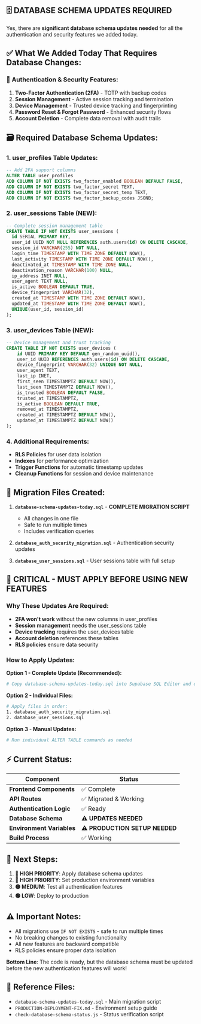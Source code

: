 ## 🗄️ DATABASE SCHEMA UPDATES REQUIRED

Yes, there are **significant database schema updates needed** for all the authentication and security features we added today.

## ✅ **What We Added Today That Requires Database Changes:**

### 🔐 **Authentication & Security Features:**
1. **Two-Factor Authentication (2FA)** - TOTP with backup codes
2. **Session Management** - Active session tracking and termination  
3. **Device Management** - Trusted device tracking and fingerprinting
4. **Password Reset & Forgot Password** - Enhanced security flows
5. **Account Deletion** - Complete data removal with audit trails

## 🗃️ **Required Database Schema Updates:**

### **1. user_profiles Table Updates:**
```sql
-- Add 2FA support columns
ALTER TABLE user_profiles 
ADD COLUMN IF NOT EXISTS two_factor_enabled BOOLEAN DEFAULT FALSE,
ADD COLUMN IF NOT EXISTS two_factor_secret TEXT,
ADD COLUMN IF NOT EXISTS two_factor_secret_temp TEXT, 
ADD COLUMN IF NOT EXISTS two_factor_backup_codes JSONB;
```

### **2. user_sessions Table (NEW):**
```sql
-- Complete session management table
CREATE TABLE IF NOT EXISTS user_sessions (
  id SERIAL PRIMARY KEY,
  user_id UUID NOT NULL REFERENCES auth.users(id) ON DELETE CASCADE,
  session_id VARCHAR(255) NOT NULL,
  login_time TIMESTAMP WITH TIME ZONE DEFAULT NOW(),
  last_activity TIMESTAMP WITH TIME ZONE DEFAULT NOW(),
  deactivated_at TIMESTAMP WITH TIME ZONE NULL,
  deactivation_reason VARCHAR(100) NULL,
  ip_address INET NULL,
  user_agent TEXT NULL,
  is_active BOOLEAN DEFAULT TRUE,
  device_fingerprint VARCHAR(32),
  created_at TIMESTAMP WITH TIME ZONE DEFAULT NOW(),
  updated_at TIMESTAMP WITH TIME ZONE DEFAULT NOW(),
  UNIQUE(user_id, session_id)
);
```

### **3. user_devices Table (NEW):**
```sql
-- Device management and trust tracking
CREATE TABLE IF NOT EXISTS user_devices (
    id UUID PRIMARY KEY DEFAULT gen_random_uuid(),
    user_id UUID REFERENCES auth.users(id) ON DELETE CASCADE,
    device_fingerprint VARCHAR(32) UNIQUE NOT NULL,
    user_agent TEXT,
    last_ip INET,
    first_seen TIMESTAMPTZ DEFAULT NOW(),
    last_seen TIMESTAMPTZ DEFAULT NOW(),
    is_trusted BOOLEAN DEFAULT FALSE,
    trusted_at TIMESTAMPTZ,
    is_active BOOLEAN DEFAULT TRUE,
    removed_at TIMESTAMPTZ,
    created_at TIMESTAMPTZ DEFAULT NOW(),
    updated_at TIMESTAMPTZ DEFAULT NOW()
);
```

### **4. Additional Requirements:**
- **RLS Policies** for user data isolation
- **Indexes** for performance optimization
- **Trigger Functions** for automatic timestamp updates
- **Cleanup Functions** for session and device maintenance

## 📄 **Migration Files Created:**

1. **`database-schema-updates-today.sql`** - **COMPLETE MIGRATION SCRIPT**
   - All changes in one file
   - Safe to run multiple times
   - Includes verification queries

2. **`database_auth_security_migration.sql`** - Authentication security updates

3. **`database_user_sessions.sql`** - User sessions table with full setup

## 🚨 **CRITICAL - MUST APPLY BEFORE USING NEW FEATURES**

### **Why These Updates Are Required:**
- **2FA won't work** without the new columns in user_profiles
- **Session management** needs the user_sessions table
- **Device tracking** requires the user_devices table  
- **Account deletion** references these tables
- **RLS policies** ensure data security

### **How to Apply Updates:**

**Option 1 - Complete Update (Recommended):**
```bash
# Copy database-schema-updates-today.sql into Supabase SQL Editor and execute
```

**Option 2 - Individual Files:**
```bash
# Apply files in order:
1. database_auth_security_migration.sql
2. database_user_sessions.sql  
```

**Option 3 - Manual Updates:**
```bash
# Run individual ALTER TABLE commands as needed
```

## ⚡ **Current Status:**

| Component | Status |
|-----------|---------|
| **Frontend Components** | ✅ Complete |
| **API Routes** | ✅ Migrated & Working |
| **Authentication Logic** | ✅ Ready |
| **Database Schema** | ⚠️ **UPDATES NEEDED** |
| **Environment Variables** | ⚠️ **PRODUCTION SETUP NEEDED** |
| **Build Process** | ✅ Working |

## 🎯 **Next Steps:**

1. **🔴 HIGH PRIORITY**: Apply database schema updates
2. **🔴 HIGH PRIORITY**: Set production environment variables  
3. **🟡 MEDIUM**: Test all authentication features
4. **🟢 LOW**: Deploy to production

## ⚠️ **Important Notes:**

- All migrations use `IF NOT EXISTS` - safe to run multiple times
- No breaking changes to existing functionality
- All new features are backward compatible
- RLS policies ensure proper data isolation

**Bottom Line**: The code is ready, but the database schema must be updated before the new authentication features will work!

## 📝 **Reference Files:**

- `database-schema-updates-today.sql` - Main migration script
- `PRODUCTION-DEPLOYMENT-FIX.md` - Environment setup guide
- `check-database-schema-status.js` - Status verification script
